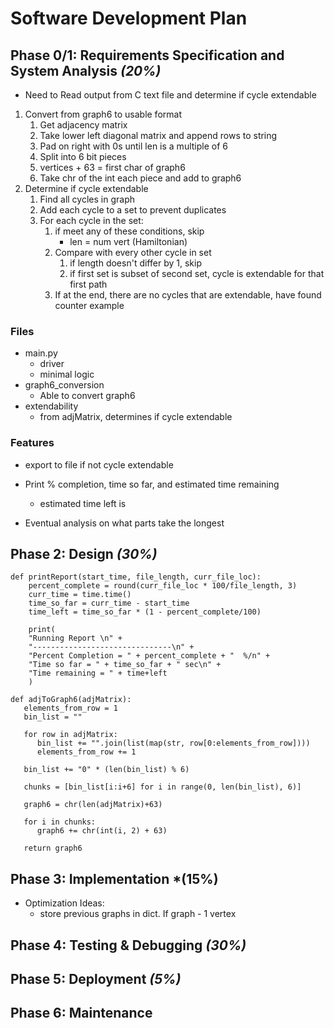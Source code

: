 # Software Development Plan

## Phase 0/1: Requirements Specification and System Analysis *(20%)*
* Need to Read output from C text file and determine if cycle extendable

1. Convert from graph6 to usable format
   1. Get adjacency matrix
   2. Take lower left diagonal matrix and append rows to string
   3. Pad on right with 0s until len is a multiple of 6
   4. Split into 6 bit pieces
   5. vertices + 63 = first char of graph6
   6. Take chr of the int each piece and add to graph6
2. Determine if cycle extendable
   1. Find all cycles in graph
   2. Add each cycle to a set to prevent duplicates
   3. For each cycle in the set:
      1. if meet any of these conditions, skip
         * len = num vert (Hamiltonian)
      2. Compare with every other cycle in set
         1. if length doesn't differ by 1, skip
         2. if first set is subset of second set, cycle is extendable for that first path
      3. If at the end, there are no cycles that are extendable, have found counter example
### Files
* main.py
  * driver
  * minimal logic
* graph6_conversion
  * Able to convert graph6
* extendability
  * from adjMatrix, determines if cycle extendable
### Features
* export to file if not cycle extendable
* Print % completion, time so far, and estimated time remaining
  * estimated time left is 

* Eventual analysis on what parts take the longest


## Phase 2: Design *(30%)*
   ```
   def printReport(start_time, file_length, curr_file_loc):
       percent_complete = round(curr_file_loc * 100/file_length, 3)
       curr_time = time.time()
       time_so_far = curr_time - start_time
       time_left = time_so_far * (1 - percent_complete/100)
       
       print(
       "Running Report \n" +
       "-------------------------------\n" +
       "Percent Completion = " + percent_complete + "  %/n" +
       "Time so far = " + time_so_far + " sec\n" +
       "Time remaining = " + time+left
       )
   ```

```
def adjToGraph6(adjMatrix):
   elements_from_row = 1
   bin_list = ""
   
   for row in adjMatrix:
      bin_list += "".join(list(map(str, row[0:elements_from_row])))
      elements_from_row += 1
      
   bin_list += "0" * (len(bin_list) % 6)
   
   chunks = [bin_list[i:i+6] for i in range(0, len(bin_list), 6)]
   
   graph6 = chr(len(adjMatrix)+63)
   
   for i in chunks:
      graph6 += chr(int(i, 2) + 63)
   
   return graph6
```

## Phase 3: Implementation *(15%)
* Optimization Ideas:
  * store previous graphs in dict. If graph - 1 vertex

## Phase 4: Testing & Debugging *(30%)*


## Phase 5: Deployment *(5%)*


## Phase 6: Maintenance
